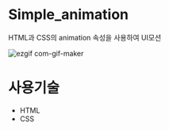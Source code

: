 # Simple_animation
HTML과 CSS의 animation 속성을 사용하여 UI모션

![ezgif com-gif-maker](https://user-images.githubusercontent.com/95061755/167823485-976d4248-78d2-4890-b92b-6201d99cfb55.gif)

# 사용기술 
- HTML
- CSS
